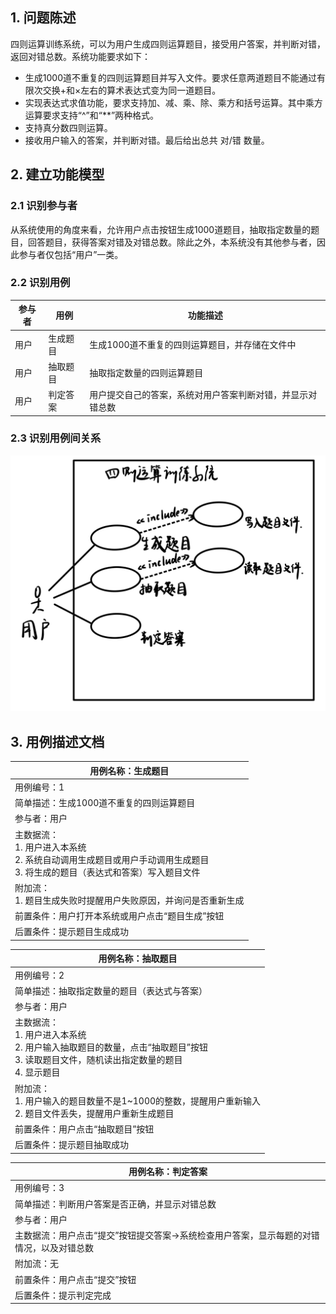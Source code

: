 ## 1. 问题陈述

四则运算训练系统，可以为用户生成四则运算题目，接受用户答案，并判断对错，返回对错总数。系统功能要求如下：

- 生成1000道不重复的四则运算题目并写入文件。要求任意两道题目不能通过有限次交换+和×左右的算术表达式变为同一道题目。
- 实现表达式求值功能，要求支持加、减、乘、除、乘方和括号运算。其中乘方运算要求支持“^”和“**”两种格式。
- 支持真分数四则运算。
- 接收用户输入的答案，并判断对错。最后给出总共 对/错 数量。

## 2. 建立功能模型

### 2.1 识别参与者

从系统使用的角度来看，允许用户点击按钮生成1000道题目，抽取指定数量的题目，回答题目，获得答案对错及对错总数。除此之外，本系统没有其他参与者，因此参与者仅包括“用户”一类。

### 2.2 识别用例

| 参与者 | 用例     | 功能描述                                                   |
| ------ | -------- | ---------------------------------------------------------- |
| 用户   | 生成题目 | 生成1000道不重复的四则运算题目，并存储在文件中             |
| 用户   | 抽取题目 | 抽取指定数量的四则运算题目                                 |
| 用户   | 判定答案 | 用户提交自己的答案，系统对用户答案判断对错，并显示对错总数 |

### 2.3 识别用例间关系

![用例图](图片/用例图.png)

## 3. 用例描述文档

| 用例名称：生成题目                                           |
| ------------------------------------------------------------ |
| 用例编号：1                                                  |
| 简单描述：生成1000道不重复的四则运算题目                     |
| 参与者：用户                                                 |
| 主数据流：<br />1. 用户进入本系统<br />2. 系统自动调用生成题目或用户手动调用生成题目<br />3. 将生成的题目（表达式和答案）写入题目文件 |
| 附加流：<br />1. 题目生成失败时提醒用户失败原因，并询问是否重新生成 |
| 前置条件：用户打开本系统或用户点击“题目生成”按钮             |
| 后置条件：提示题目生成成功                                   |

| 用例名称：抽取题目                                           |
| ------------------------------------------------------------ |
| 用例编号：2                                                  |
| 简单描述：抽取指定数量的题目（表达式与答案）                 |
| 参与者：用户                                                 |
| 主数据流：<br />1. 用户进入本系统<br />2. 用户输入抽取题目的数量，点击“抽取题目”按钮<br />3. 读取题目文件，随机读出指定数量的题目<br />4. 显示题目 |
| 附加流：<br />1. 用户输入的题目数量不是1~1000的整数，提醒用户重新输入<br />2. 题目文件丢失，提醒用户重新生成题目 |
| 前置条件：用户点击“抽取题目”按钮                             |
| 后置条件：提示题目抽取成功                                   |

| 用例名称：判定答案                                           |
| ------------------------------------------------------------ |
| 用例编号：3                                                  |
| 简单描述：判断用户答案是否正确，并显示对错总数               |
| 参与者：用户                                                 |
| 主数据流：用户点击“提交”按钮提交答案->系统检查用户答案，显示每题的对错情况，以及对错总数 |
| 附加流：无                                                   |
| 前置条件：用户点击“提交”按钮                                 |
| 后置条件：提示判定完成                                       |





